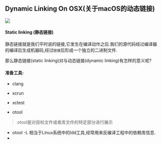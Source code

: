 ## Dynamic Linking On OSX(关于macOS的动态链接)
![](https://img.shields.io/badge/platform-MacOSX-red.svg)

#### Static linking (静态链接)
静态链接就是我们平时说的链接,它发生在编译动作之后.我们的源代码经过编译器的编译后生成机器码,经过`链接`后形成一个独立的二进制文件.

那么静态链接(static linking)对与动态链接(dynamic linking)有怎样的意义呢?

#### 准备工具:

* clang


* xcrun

* xctest

* otool
> otool是对目标文件或者库文件的特定部分进行展示
  * otool -L 相当于Linux系统中的ldd工具,经常用来反编译工程中的依赖库信息.
  * 
